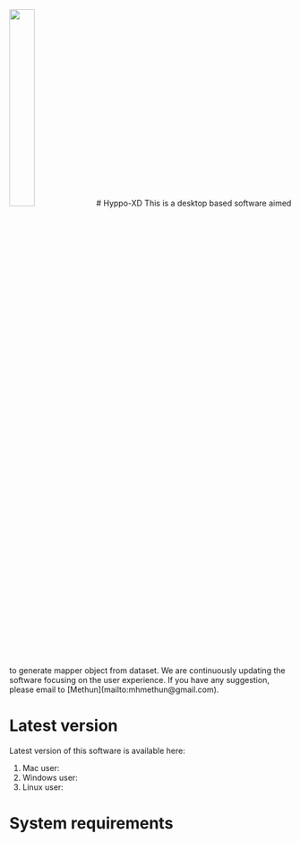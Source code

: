 <img src="https://github.com/xperthut/Hyppo-XD/blob/master/logo/icon.iconset/icon_256x256.png" width="30%" style="margin:0" />
# Hyppo-XD 
This is a desktop based software aimed to generate mapper object from dataset. We are continuously updating the software focusing on the user experience. If you have any suggestion, please email to [Methun](mailto:mhmethun@gmail.com).

# Latest version
Latest version of this software is available here:
1. Mac user: 
2. Windows user:
3. Linux user:

# System requirements
